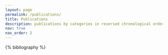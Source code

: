 ```yaml
---
layout: page
permalink: /publications/
title: Publications
description: publications by categories in reversed chronological order. (* Equal Contribution)
nav: true
nav_order: 2
---
```


<!-- _pages/publications.md -->
<div class="publications">

{% bibliography %}

</div>
